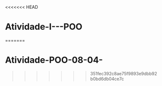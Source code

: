 <<<<<<< HEAD
# Atividade-I---POO
=======
# Atividade-POO-08-04-
>>>>>>> 351fec392c8ae75f9893e9dbb92b0bd6db04ce7c
